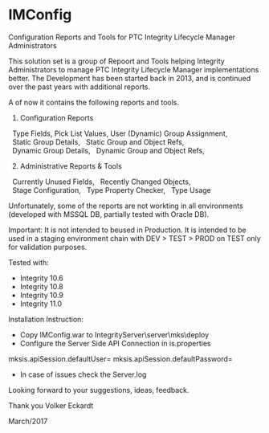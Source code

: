 # IMConfig
Configuration Reports and Tools for PTC Integrity Lifecycle Manager Administrators

This solution set is a group of Repoort and Tools helping Integrity Administrators to manage PTC Integrity Lifecycle Manager implementations better.
The Development has been started back in 2013, and is continued over the past years with additional reports.

A of now it contains the following reports and tools.

1) Configuration Reports

  Type Fields,
  Pick List Values,
  User (Dynamic) Group Assignment,
  Static Group Details,
  Static Group and Object Refs,
  Dynamic Group Details,
  Dynamic Group and Object Refs,


2) Administrative Reports & Tools

  Currently Unused Fields,
  Recently Changed Objects,
  Stage Configuration,
  Type Property Checker,
  Type Usage

Unfortunately, some of the reports are not workting in all environments (developed with MSSQL DB, partially tested with Oracle DB).

Important: It is not intended to beused in Production. It is intended to be used in a staging environment chain with DEV > TEST > PROD 
on TEST only for validation purposes.

Tested with:
- Integrity 10.6
- Integrity 10.8
- Integrity 10.9
- Integrity 11.0

Installation Instruction:

- Copy IMConfig.war to IntegrityServer\server\mks\deploy
- Configure the Server Side API Connection in is.properties

mksis.apiSession.defaultUser=<username>
mksis.apiSession.defaultPassword=<password>

- In case of issues check the Server.log

Looking forward to your suggestions, ideas, feedback.

Thank you
Volker Eckardt

March/2017
